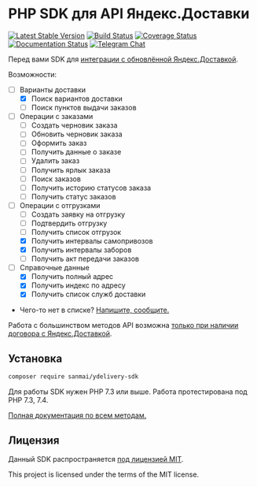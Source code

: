 # PHP SDK для API Яндекс.Доставки

[![Latest Stable Version](https://poser.pugx.org/sanmai/ydelivery-sdk/v/stable)](https://packagist.org/packages/sanmai/ydelivery-sdk)
[![Build Status](https://travis-ci.com/sanmai/ydelivery-sdk.svg?branch=main)](https://travis-ci.com/sanmai/ydelivery-sdk)
[![Coverage Status](https://coveralls.io/repos/github/sanmai/ydelivery-sdk/badge.svg?branch=main)](https://coveralls.io/github/sanmai/ydelivery-sdk?branch=main)
[![Documentation Status](https://readthedocs.org/projects/ydelivery-sdk/badge/?version=latest)](https://ydelivery-sdk.readthedocs.io/?badge=latest)
[![Telegram Chat](https://img.shields.io/badge/telegram-chat-blue.svg?logo=telegram)](https://t.me/phpydeliverysdk)

Перед вами SDK для [интеграции с обновлённой Яндекс.Доставкой](https://yandex.ru/support/delivery-3/register.html).

Возможности:

- [ ] Варианты доставки
   - [x] Поиск вариантов доставки
   - [ ] Поиск пунктов выдачи заказов
- [ ] Операции с заказами
   - [ ] Создать черновик заказа
   - [ ] Обновить черновик заказа
   - [ ] Оформить заказ
   - [ ] Получить данные о заказе
   - [ ] Удалить заказ
   - [ ] Получить ярлык заказа
   - [ ] Поиск заказов
   - [ ] Получить историю статусов заказа
   - [ ] Получить статус заказов
- [ ] Операции с отгрузками
  - [ ] Создать заявку на отгрузку
  - [ ] Подтвердить отгрузку
  - [ ] Получить список отгрузок
  - [x] Получить интервалы самопривозов
  - [x] Получить интервалы заборов
  - [ ] Получить акт передачи заказов
- [ ] Справочные данные
  - [x] Получить полный адрес
  - [x] Получить индекс по адресу
  - [x] Получить список служб доставки
- Чего-то нет в списке? [Напишите, сообщите.](https://github.com/sanmai/delivery-sdk/issues/new/choose)

Работа с большинством методов API возможна [только при наличии договора с Яндекс.Доставкой](https://yandex.ru/dev/delivery-3/doc/dg/concepts/access-docpage/).


## Установка

```bash
composer require sanmai/ydelivery-sdk
```
Для работы SDK нужен PHP 7.3 или выше. Работа протестирована под PHP 7.3, 7.4.

[Полная документация по всем методам.](https://ydelivery-sdk.readthedocs.io/)

## Лицензия

Данный SDK распространяется [под лицензией MIT](LICENSE).

This project is licensed under the terms of the MIT license.




